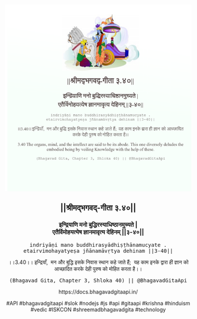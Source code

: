 <img src="../../asset/BG_3_40.png"/>
<center><h2>||श्रीमद्‍भगवद्‍-गीता ३.४०||</h2>
<h3>इन्द्रियाणि मनो बुद्धिरस्याधिष्ठानमुच्यते |<br/>एतैर्विमोहयत्येष ज्ञानमावृत्य देहिनम् ||३-४०||</h3>
<pre>indriyāṇi mano buddhirasyādhiṣṭhānamucyate .<br/>etairvimohayatyeṣa jñānamāvṛtya dehinam ||3-40||</pre>
<p>।।3.40।। इन्द्रियाँ,  मन और बुद्धि इसके निवास स्थान कहे जाते हैं;  यह काम इनके द्वारा ही ज्ञान को आच्छादित करके देही पुरुष को मोहित करता है।।</p>
<pre>(Bhagavad Gita, Chapter 3, Shloka 40) || @BhagavadGitaApi</pre><p>https://docs.bhagavadgitaapi.in/</p><p>#API #bhagavadgitaapi #slok #nodejs #js #api #gitaapi #krishna #hinduism #vedic #ISKCON #shreemadbhagavadgita #technology</p></center>
